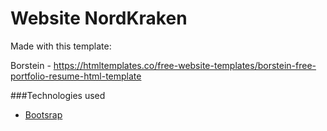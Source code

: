 # Website NordKraken
Made with this template: 

Borstein - https://htmltemplates.co/free-website-templates/borstein-free-portfolio-resume-html-template

###Technologies used
- [Bootsrap](https://getbootstrap.com)
